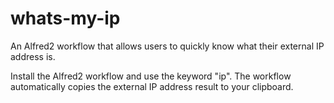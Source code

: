 whats-my-ip
===========

An Alfred2 workflow that allows users to quickly know what their external IP address is.

Install the Alfred2 workflow and use the keyword "ip".  The workflow automatically copies the external IP address result to your clipboard.